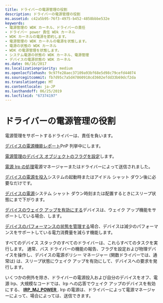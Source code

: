 ```yaml
---
title: ドライバーの電源管理の役割
description: ドライバーの電源管理の役割
ms.assetid: c42a5b95-76f3-4975-b452-4858bbbe532e
keywords:
- 電源管理の WDK カーネル、ドライバーの責任
- ドライバー power 責任 WDk カーネル
- WDK カーネルの電源を節約します。
- 電源管理の WDK カーネルの電源を状態します。
- 電源の状態の WDK カーネル
- WDK の電源管理を状態します。
- システム電源の状態の WDK カーネル、電源管理
- デバイスの電源状態の WDK カーネル
ms.date: 06/16/2017
ms.localizationpriority: medium
ms.openlocfilehash: 9c97fe28aec37109a93bf68e5d98c79cefd44074
ms.sourcegitcommit: fb7d95c7a5d47860918cd3602efdd33b69dcf2da
ms.translationtype: MT
ms.contentlocale: ja-JP
ms.lasthandoff: 06/25/2019
ms.locfileid: "67374197"
---
```

# <a name="power-management-responsibilities-for-drivers"></a>ドライバーの電源管理の役割





電源管理をサポートするドライバーは、責任を負います。

[デバイスの電源機能レポート](reporting-device-power-capabilities.md)PnP 列挙中にします。

[電源管理のデバイス オブジェクトのフラグを設定](setting-device-object-flags-for-power-management.md)します。

[電源 Irp の処理](handling-power-irps.md)電源マネージャーまたはドライバーによって送信されました。

[デバイスの電源を投入](powering-up-a-device.md)システムの起動時またはアイドル シャット ダウン後に必要なだけです。

[デバイスの電源](powering-down-a-device.md)システム シャット ダウン時刻または配置するときにスリープ状態にまで下がります。

[デバイスのウェイク アップを有効にする](enabling-device-wake-up.md)デバイスは、ウェイク アップ機能をサポートしている場合、します。

[デバイスのパフォーマンスの状態を管理する](managing-device-performance-states.md)場合、デバイスは減少のパフォーマンスをサポートしている電力消費量を減らす機能します。

すべてのデバイス スタックのすべてのドライバーは、これらすべてのタスクを実行します。 通常、バス ドライバーの機能の報告、フラグを設定および物理デバイスを操作し、デバイスの電源ポリシー マネージャー (関数ドライバーでは、通常は) は、スリープ状態にウェイク アップを有効にして、デバイスへの要求を発行します。

いくつかの例外を除き、ドライバーの電源投入および自分のデバイスをオフ、電源 Irp、大規模なコードでは、Irp への応答でウェイク アップのデバイスを有効にする、 [ **IRP\_MJ\_POWER** ](https://docs.microsoft.com/windows-hardware/drivers/kernel/irp-mj-power). Irp の電源は、ドライバーによって電源マネージャーによって、場合によっては、送信できます。

 

 




